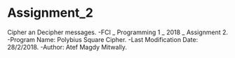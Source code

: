 # Assignment_2
Cipher an Decipher messages.
-FCI _ Programming 1 _ 2018 _ Assignment 2.
-Program Name: Polybius Square Cipher.
-Last Modification Date: 28/2/2018.
-Author: Atef Magdy Mitwally.
